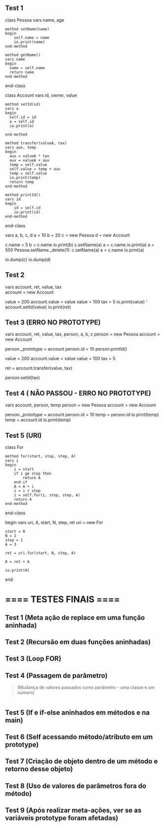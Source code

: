 ## Test 1

class Pessoa
    vars name, age

    method setName(name)
    begin
        self.name = name
        io.print(name)
    end-method

    method getName()
    vars name
    begin
      name = self.name
      return name
    end-method

end-class

class Account
    vars id, owner, value
    
    method setId(id)
    vars a
    begin
      self.id = id
      a = self.id
      io.print(a)

    end-method

    method transfer(valueA, tax)
    vars aux, temp
    begin
      aux = valueA * tax
      aux = valueA + aux
      temp = self.value
      self.value = temp + aux
      temp = self.value
      io.print(temp)
      return temp
    end-method

    method printId()
    vars id
    begin
        id = self.id
        io.print(id)
    end-method

end-class

vars a, b, c, d
a = 10
b = 20
c = new Pessoa
d = new Account

c.name = 5
b = c.name
io.print(b)
c.setName(a)
a = c.name
io.print(a)
a = 500
Pessoa.setName._delete(1):
c.setName(a)
a = c.name
io.print(a)


io.dump(c)
io.dump(d)


## Test 2
  vars account, ret, value, tax  
  account = new Account

  value = 200
  account.value = value
  value = 100
  tax = 5
  io.print(value)
' account.setId(value)
  io.print(ret)


## Test 3 (ERRO NO PROTOTYPE)
  vars account, ret, value, tax, person, a, b, c
  person = new Pessoa
  account = new Account


  person._prototype = account
  person.id = 10
  person.printId()
  
  value = 200
  account.value = value
  value = 100
  tax = 5

  ret = account.transfer(value, tax)
  
  person.setId(tax)

## Test 4 ( NÃO PASSOU - ERRO NO PROTOTYPE)
  vars account, person, temp
  person = new Pessoa
  account = new Account


  person._prototype = account
  person.id = 10
  temp = person.id
  io.print(temp)
  temp = account.id
  io.print(temp)

## Test 5 (URI)

class For

	method for(start, stop, step, A)
	vars i
	begin
		i = start
		if i ge stop then
			return A
		end-if
		A = A + i
		i = i + step 
		i = self.for(i, stop, step, A)
		return A
	end-method
end-class

begin
	vars uri, A, start, N, step, ret
	uri = new For

	start = 0
	N = 2
	step = 1
	A = 3

	ret = uri.for(start, N, step, A)

	A = ret + A
	
	io.print(A)

end


# ==== TESTES FINAIS ====

## Test 1 (Meta ação de replace em uma função aninhada)

## Test 2 (Recursão em duas funções aninhadas)

## Test 3 (Loop FOR)

## Test 4 (Passagem de parâmetro)

> (Mudança de valores passados como parâmetro - uma classe e um número)

```

```
## Test 5 (If e if-else aninhados em métodos e na main)

## Test 6 (Self acessando método/atributo em um prototype)

## Test 7 (Criação de objeto dentro de um método e retorno desse objeto)

## Test 8 (Uso de valores de parâmetros fora do método)

## Test 9 (Após realizar meta-ações, ver se as variáveis prototype foram afetadas)





